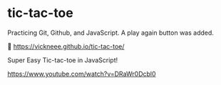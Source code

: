 # tic-tac-toe
Practicing Git, Github, and JavaScript. A play again button was added.

🔗 https://vickneee.github.io/tic-tac-toe/

Super Easy Tic-tac-toe in JavaScript!

https://www.youtube.com/watch?v=DRaWr0Dcbl0
